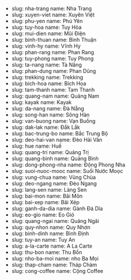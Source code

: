 -
  slug: nha-trang
  name: Nha Trang
-
  slug: xuyen-viet
  name: Xuyên Việt
-
  slug: phu-yen
  name: Phú Yên
-
  slug: tuy-hoa
  name: Tuy Hòa
-
  slug: mui-dien
  name: Mũi Điện
-
  slug: binh-thuan
  name: Bình Thuận
-
  slug: vinh-hy
  name: Vĩnh Hy
-
  slug: phan-rang
  name: Phan Rang
-
  slug: tuy-phong
  name: Tuy Phong
-
  slug: ta-nang
  name: Tà Năng
-
  slug: phan-dung
  name: Phan Dũng
-
  slug: trekking
  name: Trekking
-
  slug: bich-hoa
  name: Bích Họa
-
  slug: tam-thanh
  name: Tam Thanh
-
  slug: quang-nam
  name: Quảng Nam
-
  slug: kayak
  name: Kayak
-
  slug: da-nang
  name: Đà Nẵng
-
  slug: song-han
  name: Sông Hàn
-
  slug: van-buong
  name: Vạn Buồng
-
  slug: dak-lak
  name: Đắk Lắk
-
  slug: bac-trung-bo
  name: Bắc Trung Bộ
-
  slug: deo-hai-van
  name: Đèo Hải Vân
-
  slug: hue
  name: Huế
-
  slug: quang-tri
  name: Quảng Trị
-
  slug: quang-binh
  name: Quảng Bình
-
  slug: dong-phong-nha
  name: Động Phong Nha
-
  slug: suoi-nuoc-mooc
  name: Suối Nước Moọc
-
  slug: vung-chua
  name: Vũng Chùa
-
  slug: deo-ngang
  name: Đèo Ngang
-
  slug: lang-sen
  name: Làng Sen
-
  slug: bai-mon
  name: Bãi Môn
-
  slug: bai-xep
  name: Bãi Xép
-
  slug: ganh-da-dia
  name: Gành Đá Dĩa
-
  slug: eo-gio
  name: Eo Gió
-
  slug: quang-ngai
  name: Quảng Ngãi
-
  slug: quy-nhon
  name: Quy Nhơn
-
  slug: binh-dinh
  name: Bình Định
-
  slug: tuy-an
  name: Tuy An
-
  slug: a-la-carte
  name: A La Carte
-
  slug: thu-bon
  name: Thu Bồn
-
  slug: nho-ba-moi
  name: nho Ba Mọi
-
  slug: thap-cham
  name: Tháp Chàm
-
  slug: cong-coffee
  name: Cộng Coffee
